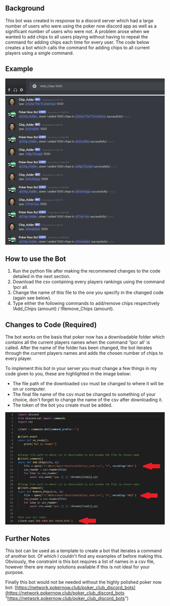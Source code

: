 ## Background
 This bot was created in response to a discord server which had a large number of users who were using the poker now discord app
 as well as a significant number of users who were not. A problem arose when we wanted to add chips to all users playing without 
 having to repeat the command for adding chips each time for every user. The code below creates a bot which calls the command for
 adding chips to all current players using a single command.

## Example
 ![Typing command image](Images/Command.png "Typing Command")
 ![Command result image](Images/Result.png "Command Result")

## How to use the Bot
1. Run the  python file after making the recommened changes to the code detailed in the next section.
2. Download the csv containing every players rankings using the command !pcr all.
3. Change the name of this file to the one you specify in the changed code (again see below).
4. Type either the following commands to add/remove chips respectively !Add_Chips (amount) / !Remove_Chips (amount).

## Changes to Code (Required)
 The bot works on the basis that poker now has a downloadable folder which contains all the current players names when the
 command '!pcr all' is called. After the name of the folder has been changed, the bot iterates through the current players names
 and adds the chosen number of chips to every player.

 To implement this bot in your server you must change a few things in my code given to you, these are highlighted in the image 
 below: 

 * The file path of the downloaded csv must be changed to where it will be on ur computer.
 * The final file name of the csv must be changed to something of your choice, don't forget to change the name of the csv after
   downloading it.
 * The token of the bot you create must be added.

 ![Code image](Images/Code.png "Code")

## Further Notes
 This bot can be used as a template to create a bot that iterates a command of another bot. Of which I couldn't find any examples 
 of before making this. Obviously, the constraint is this bot requires a list of names in a csv file, however there are many 
 solutions available if this is not ideal for your purpose.

 Finally this bot would not be needed without the highly polished poker now bot:
 [https://network.pokernow.club/poker_club_discord_bots](https://network.pokernow.club/poker_club_discord_bots "https://network.pokernow.club/poker_club_discord_bots")






